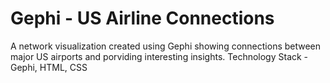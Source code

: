 # Gephi - US Airline Connections
A network visualization created using Gephi showing connections between major US airports and porviding interesting insights.
Technology Stack - Gephi, HTML, CSS
